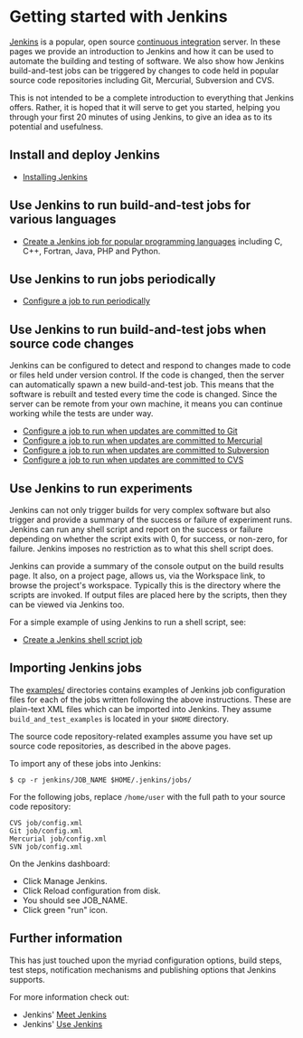 Getting started with Jenkins
============================

[Jenkins](http://jenkins-ci.org) is a popular, open source [continuous integration](http://en.wikipedia.org/wiki/Continuous_Integration) server. In these pages we provide an introduction to Jenkins and how it can be used to automate the building and testing of software. We also show how Jenkins build-and-test jobs can be triggered by changes to code held in popular source code repositories including Git, Mercurial, Subversion and CVS.

This is not intended to be a complete introduction to everything that Jenkins offers. Rather, it is hoped that it will serve to get you started, helping you through your first 20 minutes of using Jenkins, to give an idea as to its potential and usefulness.

Install and deploy Jenkins
--------------------------

* [Installing Jenkins](./Install.md)

Use Jenkins to run build-and-test jobs for various languages
------------------------------------------------------------

* [Create a Jenkins job for popular programming languages](./Languages.md) including C, C++, Fortran, Java, PHP and Python.

Use Jenkins to run jobs periodically
------------------------------------

* [Configure a job to run periodically](./Periodic.md)

Use Jenkins to run build-and-test jobs when source code changes
---------------------------------------------------------------

Jenkins can be configured to detect and respond to changes made to code or files held under version control. If the code is changed, then the server can automatically spawn a new build-and-test job. This means that the software is rebuilt and tested every time the code is changed. Since the server can be remote from your own machine, it means you can continue working while the tests are under way.

* [Configure a job to run when updates are committed to Git](./Git.md)
* [Configure a job to run when updates are committed to Mercurial](./Hg.md)
* [Configure a job to run when updates are committed to Subversion](./SVN.md)
* [Configure a job to run when updates are committed to CVS](./CVS.md)

Use Jenkins to run experiments
------------------------------

Jenkins can not only trigger builds for very complex software but also trigger and provide a summary of the success or failure of experiment runs. Jenkins can run any shell script and report on the success or failure depending on whether the script exits with 0, for success, or non-zero, for failure. Jenkins imposes no restriction as to what this shell script does. 

Jenkins can provide a summary of the console output on the build results page. It also, on a project page, allows us, via the Workspace link, to browse the project's workspace. Typically this is the directory where the scripts are invoked. If output files are placed here by the scripts, then they can be viewed via Jenkins too.

For a simple example of using Jenkins to run a shell script, see:

* [Create a Jenkins shell script job](./Shell.md)

Importing Jenkins jobs
----------------------

The [examples/](./examples) directories contains examples of Jenkins job configuration files for each of the jobs written following the above instructions. These are plain-text XML files which can be imported into Jenkins. They assume `build_and_test_examples` is located in your `$HOME` directory.

The source code repository-related examples assume you have set up source code repositories, as described in the above pages.

To import any of these jobs into Jenkins:

```
$ cp -r jenkins/JOB_NAME $HOME/.jenkins/jobs/
```

For the following jobs, replace `/home/user` with the full path to your source code repository:

```
CVS job/config.xml
Git job/config.xml
Mercurial job/config.xml
SVN job/config.xml
```

On the Jenkins dashboard:

* Click Manage Jenkins.
* Click Reload configuration from disk.
* You should see JOB_NAME.
* Click green "run" icon.

Further information
-------------------

This has just touched upon the myriad configuration options, build steps, test steps, notification mechanisms and publishing options that Jenkins supports. 

For more information check out:

* Jenkins' [Meet Jenkins](https://wiki.jenkins-ci.org/display/JENKINS/Meet+Jenkins)
* Jenkins' [Use Jenkins](https://wiki.jenkins-ci.org/display/JENKINS/Use+Jenkins)
